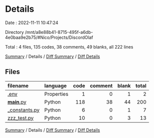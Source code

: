 # Details

Date : 2022-11-11 10:47:24

Directory /mnt/a8e88b41-8715-495f-a6db-4e0baa9e2b75/#Nico/Projects/DiscordOlaf

Total : 4 files,  135 codes, 38 comments, 49 blanks, all 222 lines

[Summary](results.md) / Details / [Diff Summary](diff.md) / [Diff Details](diff-details.md)

## Files
| filename | language | code | comment | blank | total |
| :--- | :--- | ---: | ---: | ---: | ---: |
| [.env](/.env) | Properties | 1 | 0 | 1 | 2 |
| [__main__.py](/__main__.py) | Python | 118 | 38 | 44 | 200 |
| [_constants.py](/_constants.py) | Python | 6 | 0 | 1 | 7 |
| [zzz_test.py](/zzz_test.py) | Python | 10 | 0 | 3 | 13 |

[Summary](results.md) / Details / [Diff Summary](diff.md) / [Diff Details](diff-details.md)